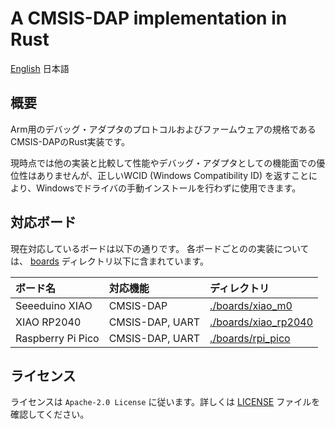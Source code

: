 # A CMSIS-DAP implementation in Rust

[English](./README.md) 日本語
## 概要

Arm用のデバッグ・アダプタのプロトコルおよびファームウェアの規格であるCMSIS-DAPのRust実装です。

現時点では他の実装と比較して性能やデバッグ・アダプタとしての機能面での優位性はありませんが、正しいWCID (Windows Compatibility ID) を返すことにより、Windowsでドライバの手動インストールを行わずに使用できます。

## 対応ボード

現在対応しているボードは以下の通りです。
各ボードごとのの実装については、 [boards](./boards) ディレクトリ以下に含まれています。

| ボード名           | 対応機能         | ディレクトリ         |
|:------------------|:----------------|:--------------------|
| Seeeduino XIAO    | CMSIS-DAP       | [./boards/xiao_m0](./boards/xiao_m0) | 
| XIAO RP2040       | CMSIS-DAP, UART | [./boards/xiao_rp2040](./boards/xiao_rp2040) | 
| Raspberry Pi Pico | CMSIS-DAP, UART | [./boards/rpi_pico](./boards/rpi_pico) | 

## ライセンス

ライセンスは `Apache-2.0 License` に従います。詳しくは [LICENSE](./LICENSE) ファイルを確認してください。